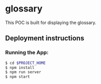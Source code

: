 # glossary

This POC is built for displaying the glossary.

## Deployment instructions

### Running the App:
```sh
$ cd $PROJECT_HOME
$ npm install
$ npm run server
$ npm start
```